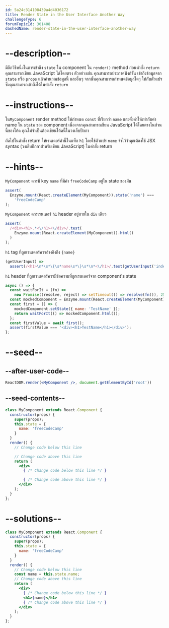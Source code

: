 ```yaml
---
id: 5a24c314108439a4d4036172
title: Render State in the User Interface Another Way
challengeType: 6
forumTopicId: 301408
dashedName: render-state-in-the-user-interface-another-way
---
```


# --description--

มีอีกวิธีหนึ่งในการเข้าถึง `state` ใน component ใน `render()` method ก่อนคำสั่ง `return` คุณสามารถเขียน JavaScript ได้โดยตรง ตัวอย่างเช่น คุณสามารถประกาศฟังก์ชัน เข้าถึงข้อมูลจาก `state` หรือ `props` แล้วคำนวณข้อมูลนี้ และอื่นๆ จากนั้นคุณสามารถกำหนดข้อมูลใดๆ ให้กับตัวแปร ซึ่งคุณสามารถเข้าถึงได้ในคำสั่ง `return`

# --instructions--

ใน`MyComponent` render method ให้กำหนด `const` ที่เรียกว่า `name` และตั้งค่าให้เท่ากับค่า  name ใน `state` ของ component เนื่องจากคุณสามารถเขียน JavaScript ได้โดยตรงในส่วนนี้ของโค้ด คุณไม่จำเป็นต้องเขียนโค้ดนี้ในวงเล็บปีกกา

ถัดไปในคำสั่ง return ให้เรนเดอร์ค่านี้ในแท็ก `h1` โดยใช้ตัวแปร `name` จำไว้ว่าคุณต้องใช้ JSX syntax (วงเล็บปีกกาสำหรับเขียน JavaScript) ในคำสั่ง return

# --hints--

`MyComponent` ควรมี key `name` ที่มีค่า `freeCodeCamp` อยู่ใน state ของมัน

```js
assert(
  Enzyme.mount(React.createElement(MyComponent)).state('name') ===
    'freeCodeCamp'
);
```

`MyComponent` ควรเรนเดอร์ `h1` header อยู่ภายใน `div` เดียว

```js
assert(
  /<div><h1>.*<\/h1><\/div>/.test(
    Enzyme.mount(React.createElement(MyComponent)).html()
  )
);
```

`h1` tag ที่ถูกเรนเดอร์ควรอ้างอิงถึง `{name}`

```js
(getUserInput) =>
  assert(/<h1>\n*\s*\{\s*name\s*\}\s*\n*<\/h1>/.test(getUserInput('index')));
```

`h1` header ที่ถูกเรนเดอร์ควรมีข้อความที่ถูกเรนเดอร์จาก component's state

```js
async () => {
  const waitForIt = (fn) =>
    new Promise((resolve, reject) => setTimeout(() => resolve(fn()), 250));
  const mockedComponent = Enzyme.mount(React.createElement(MyComponent));
  const first = () => {
    mockedComponent.setState({ name: 'TestName' });
    return waitForIt(() => mockedComponent.html());
  };
  const firstValue = await first();
  assert(firstValue === '<div><h1>TestName</h1></div>');
};
```

# --seed--

## --after-user-code--

```jsx
ReactDOM.render(<MyComponent />, document.getElementById('root'))
```

## --seed-contents--

```jsx
class MyComponent extends React.Component {
  constructor(props) {
    super(props);
    this.state = {
      name: 'freeCodeCamp'
    }
  }
  render() {
    // Change code below this line

    // Change code above this line
    return (
      <div>
        { /* Change code below this line */ }

        { /* Change code above this line */ }
      </div>
    );
  }
};
```

# --solutions--

```jsx
class MyComponent extends React.Component {
  constructor(props) {
    super(props);
    this.state = {
      name: 'freeCodeCamp'
    }
  }
  render() {
    // Change code below this line
    const name = this.state.name;
    // Change code above this line
    return (
      <div>
        { /* Change code below this line */ }
        <h1>{name}</h1>
        { /* Change code above this line */ }
      </div>
    );
  }
};
```
